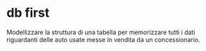 # db first

Modellizzare la struttura di una tabella per memorizzare tutti i dati riguardanti delle auto usate messe in vendita da un concessionario.